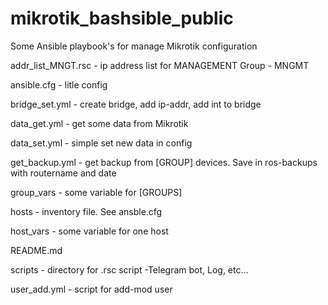 # mikrotik_bashsible_public
Some Ansible playbook's for manage Mikrotik configuration

addr_list_MNGT.rsc - ip address list for MANAGEMENT Group - MNGMT

ansible.cfg - litle config

bridge_set.yml - create bridge, add ip-addr, add int to bridge

data_get.yml - get some data from Mikrotik

data_set.yml - simple set new data in config

get_backup.yml - get backup from [GROUP] devices. Save in ros-backups with routername and date

group_vars - some variable for [GROUPS]

hosts - inventory file. See ansble.cfg

host_vars - some variable for one host

README.md

scripts - directory for .rsc script  -Telegram bot, Log, etc...

user_add.yml - script for add-mod user

